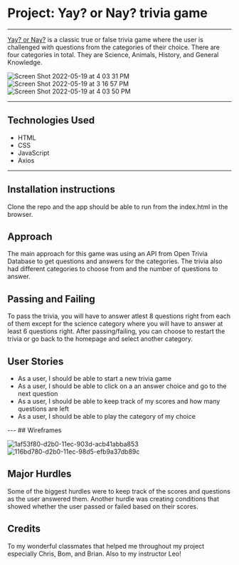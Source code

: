 # Project: Yay? or Nay? trivia game
---
[Yay? or Nay?](https://pumkin-sonam-98d76e.netlify.app) is a classic true or false trivia game where the user is challenged with questions from the categories of their choice. There are four categories in total. They are Science, Animals, History, and General Knowledge.

![Screen Shot 2022-05-19 at 4 03 31 PM](https://user-images.githubusercontent.com/101905331/169395332-824a0b41-a76b-4526-919e-c5055c37b142.png)
![Screen Shot 2022-05-19 at 3 16 57 PM](https://user-images.githubusercontent.com/101905331/169395350-4eb30bcd-1ce8-4676-995d-465761854fbb.png)
![Screen Shot 2022-05-19 at 4 03 50 PM](https://user-images.githubusercontent.com/101905331/169395363-007a0f70-0fed-40a3-a5b3-9287ad673b3e.png)


---
## Technologies Used
<ul>
  <li>HTML</li>
  <li>CSS</li>
  <li>JavaScript</li>
  <li>Axios</li>
</ul>

 ---
## Installation instructions
Clone the repo and the app should be able to run from the index.html in the browser.

## Approach
The main approach for this game was using an API from Open Trivia Database to get questions and answers for the categories.
The trivia also had different categories to choose from and the number of questions to answer.

## Passing and Failing
To pass the trivia, you will have to answer atlest 8 questions right from each of them except for the science category where you will have to answer at least 6 questions right. After passing/failing, you can choose to restart the trivia or go back to the homepage and select another category.

## User Stories
<ul>
  <li>As a user, I should be able to start a new trivia game
</li>
  <li>As a user, I should be able to click on a an answer choice and go to the next question
</li>
  <li>As a user, I should be able to keep track of my scores and how many questions are left
</li>
  <li>As a user, I should be able to play the category of my choice
</li>
</ul>
---
## Wireframes

![1af53f80-d2b0-11ec-903d-acb41abba853](https://user-images.githubusercontent.com/101905331/169395438-b5e1644c-9ea9-4871-be8c-a2efbdd5cd25.jpg)
![116bd780-d2b0-11ec-98d5-efb9a37db89c](https://user-images.githubusercontent.com/101905331/169395452-4b81457a-7865-46e7-9f8a-ff75d4458ead.jpg)



## Major Hurdles
Some of the biggest hurdles were to keep track of the scores and questions as the user answered them.
Another hurdle was creating conditions that showed whether the user passed or failed based on their scores.

## Credits
To my wonderful classmates that helped me throughout my project especially Chris, Bom, and Brian. Also to my instructor Leo!
